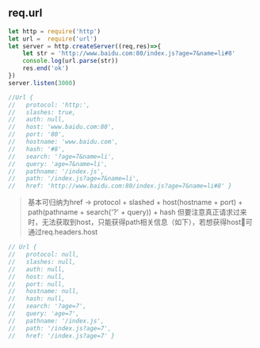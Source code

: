 ## req.url
```javaScript
let http = require('http')
let url =  require('url')
let server = http.createServer((req,res)=>{
    let str = 'http://www.baidu.com:80/index.js?age=7&name=li#8'
    console.log(url.parse(str))
    res.end('ok')
})
server.listen(3000)

//Url {
//   protocol: 'http:',
//   slashes: true,
//   auth: null,
//   host: 'www.baidu.com:80',
//   port: '80',
//   hostname: 'www.baidu.com',
//   hash: '#8',
//   search: '?age=7&name=li',
//   query: 'age=7&name=li',
//   pathname: '/index.js',
//   path: '/index.js?age=7&name=li',
//   href: 'http://www.baidu.com:80/index.js?age=7&name=li#8' }
```
> 基本可归纳为href -> protocol + slashed + host(hostname + port) + path(pathname + search('?' + query)) + hash
> 但要注意真正请求过来时，无法获取到host，只能获得path相关信息（如下），若想获得host可通过req.headers.host
```javaScript
// Url {
//   protocol: null,
//   slashes: null,
//   auth: null,
//   host: null,
//   port: null,
//   hostname: null,
//   hash: null,
//   search: '?age=7',
//   query: 'age=7',
//   pathname: '/index.js',
//   path: '/index.js?age=7',
//   href: '/index.js?age=7' }

```